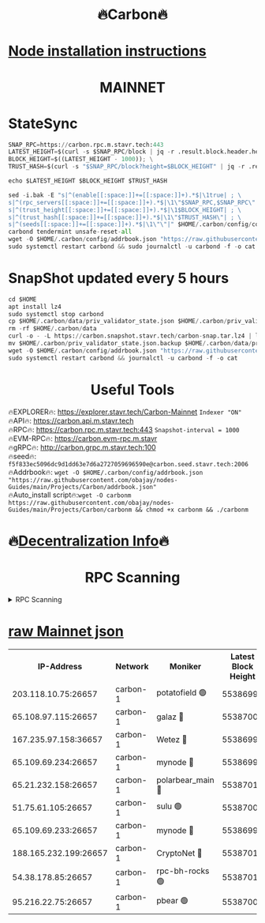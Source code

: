<h1 align="center"> 🔥Carbon🔥</h1>

[Node installation instructions](https://github.com/obajay/nodes-Guides/tree/main/Projects/Carbon)
=
<h1 align="center"> MAINNET</h1>

# StateSync
```python
SNAP_RPC=https://carbon.rpc.m.stavr.tech:443
LATEST_HEIGHT=$(curl -s $SNAP_RPC/block | jq -r .result.block.header.height); \
BLOCK_HEIGHT=$((LATEST_HEIGHT - 1000)); \
TRUST_HASH=$(curl -s "$SNAP_RPC/block?height=$BLOCK_HEIGHT" | jq -r .result.block_id.hash)

echo $LATEST_HEIGHT $BLOCK_HEIGHT $TRUST_HASH

sed -i.bak -E "s|^(enable[[:space:]]+=[[:space:]]+).*$|\1true| ; \
s|^(rpc_servers[[:space:]]+=[[:space:]]+).*$|\1\"$SNAP_RPC,$SNAP_RPC\"| ; \
s|^(trust_height[[:space:]]+=[[:space:]]+).*$|\1$BLOCK_HEIGHT| ; \
s|^(trust_hash[[:space:]]+=[[:space:]]+).*$|\1\"$TRUST_HASH\"| ; \
s|^(seeds[[:space:]]+=[[:space:]]+).*$|\1\"\"|" $HOME/.carbon/config/config.toml
carbond tendermint unsafe-reset-all
wget -O $HOME/.carbon/config/addrbook.json "https://raw.githubusercontent.com/obajay/nodes-Guides/main/Projects/Carbon/addrbook.json"
sudo systemctl restart carbond && sudo journalctl -u carbond -f -o cat
```
# SnapShot  updated every 5 hours
```python
cd $HOME
apt install lz4
sudo systemctl stop carbond
cp $HOME/.carbon/data/priv_validator_state.json $HOME/.carbon/priv_validator_state.json.backup
rm -rf $HOME/.carbon/data
curl -o - -L https://carbon.snapshot.stavr.tech/carbon-snap.tar.lz4 | lz4 -c -d - | tar -x -C $HOME/.carbon --strip-components 2
mv $HOME/.carbon/priv_validator_state.json.backup $HOME/.carbon/data/priv_validator_state.json
wget -O $HOME/.carbon/config/addrbook.json "https://raw.githubusercontent.com/obajay/nodes-Guides/main/Projects/Carbon/addrbook.json"
sudo systemctl restart carbond && journalctl -u carbond -f -o cat
```

 <h1 align="center"> Useful Tools</h1>

🔥EXPLORER🔥:     https://explorer.stavr.tech/Carbon-Mainnet        `Indexer "ON"` \
🔥API🔥:          https://carbon.api.m.stavr.tech \
🔥RPC🔥:          https://carbon.rpc.m.stavr.tech:443              `Snapshot-interval = 1000` \
🔥EVM-RPC🔥:      https://carbon.evm-rpc.m.stavr \
🔥gRPC🔥:         http://carbon.grpc.m.stavr.tech:100 \
🔥seed🔥:      `f5f833ec5096dc9d1dd63e7d6a2727059696590e@carbon.seed.stavr.tech:2006` \
🔥Addrbook🔥:  `wget -O $HOME/.carbon/config/addrbook.json "https://raw.githubusercontent.com/obajay/nodes-Guides/main/Projects/Carbon/addrbook.json"` \
🔥Auto_install script🔥:`wget -O carbonm https://raw.githubusercontent.com/obajay/nodes-Guides/main/Projects/Carbon/carbonm && chmod +x carbonm && ./carbonm`

🔥[Decentralization Info](https://github.com/obajay/StateSync-snapshots/tree/main/Projects/Carbon/Decentralization)🔥
=
<h1 align="center"> RPC Scanning</h1>

<details>
<summary>RPC Scanning</summary>

<h2 align="center"> We scan nodes in real time every 4 hours. And we provide the final result of RPC endpoints.
We cannot influence the operation of these nodes in any way. </h2>


```python
If Voting Power is higher than 0 --> then the Node is a validator of the network and may be subject to attack and be a potential threat to the chain.
```
```python
We marked such validators with a red symbol
```

</details>

[raw Mainnet json](https://rpc-check.carbonm.stavr.tech/carbonm/rpc-carbonm-result.json)
=


<table><tr><th>IP-Address</th><th>Network</th><th>Moniker</th><th>Latest Block Height</th><th>Earliest Block Height</th><th>Catching Up</th><th>Tx Index</th><th>Voting Power</th><th>Scan Time</th></tr><tr><td>203.118.10.75:26657</td><td>carbon-1</td><td>potatofield 🟢</td><td>55386994</td><td>21164241</td><td>False</td><td>on</td><td>0</td><td>2024-03-27T02:29:17.673707347UTC</td></tr><tr><td>65.108.97.115:26657</td><td>carbon-1</td><td>galaz 🔴</td><td>55387007</td><td>47374001</td><td>False</td><td>on</td><td>10443959029</td><td>2024-03-27T02:29:45.075251525UTC</td></tr><tr><td>167.235.97.158:36657</td><td>carbon-1</td><td>Wetez 🔴</td><td>55386990</td><td>48067570</td><td>False</td><td>on</td><td>1385617135</td><td>2024-03-27T02:29:10.404466374UTC</td></tr><tr><td>65.109.69.234:26657</td><td>carbon-1</td><td>mynode 🔴</td><td>55386991</td><td>53160001</td><td>False</td><td>off</td><td>12070883774</td><td>2024-03-27T02:29:10.692679155UTC</td></tr><tr><td>65.21.232.158:26657</td><td>carbon-1</td><td>polarbear_main 🔴</td><td>55387010</td><td>54286001</td><td>False</td><td>on</td><td>10771319904</td><td>2024-03-27T02:29:49.726234075UTC</td></tr><tr><td>51.75.61.105:26657</td><td>carbon-1</td><td>sulu 🟢</td><td>55387003</td><td>54542001</td><td>False</td><td>off</td><td>0</td><td>2024-03-27T02:29:32.209851797UTC</td></tr><tr><td>65.109.69.233:26657</td><td>carbon-1</td><td>mynode 🔴</td><td>55386990</td><td>54660001</td><td>False</td><td>off</td><td>8377618230</td><td>2024-03-27T02:29:10.155160140UTC</td></tr><tr><td>188.165.232.199:26657</td><td>carbon-1</td><td>CryptoNet 🔴</td><td>55387010</td><td>55078001</td><td>False</td><td>off</td><td>3519803320</td><td>2024-03-27T02:29:49.405416031UTC</td></tr><tr><td>54.38.178.85:26657</td><td>carbon-1</td><td>rpc-bh-rocks 🟢</td><td>55387014</td><td>55108001</td><td>False</td><td>on</td><td>0</td><td>2024-03-27T02:29:56.066776354UTC</td></tr><tr><td>95.216.22.75:26657</td><td>carbon-1</td><td>pbear 🟢</td><td>55387004</td><td>55168001</td><td>False</td><td>on</td><td>0</td><td>2024-03-27T02:29:34.555605777UTC</td></tr></table>
